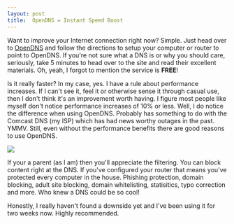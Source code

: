```yaml
---
layout: post
title:  OpenDNS = Instant Speed Boost
---
```

Want to improve your Internet connection right now? Simple. Just head over to [OpenDNS](http://www.opendns.com) and follow the directions to setup your computer or router to point to OpenDNS. If you're not sure what a DNS is or why you should care, seriously, take 5 minutes to head over to the site and read their excellent materials. Oh, yeah, I forgot to mention the service is **FREE**!

Is it really faster? In my case, yes. I have a rule about performance increases. If I can't see it, feel it or otherwise sense it through casual use, then I don't think it's an improvement worth having. I figure most people like myself don't notice performance increases of 10% or less. Well, I do notice the difference when using OpenDNS. Probably has something to do with the Comcast DNS (my ISP) which has had news worthy outages in the past. YMMV. Still, even without the performance benefits there are good reasons to use OpenDNS.

![](http://www.opendns.com/img/whatisdns_opendns.gif)

If your a parent (as I am) then you'll appreciate the filtering. You can block content right at the DNS. If you've configured your router that means you've protected every computer in the house. Phishing protection, domain blocking, adult site blocking, domain whitelisting, statisitics, typo correction and more. Who knew a DNS could be so cool!

Honestly, I really haven't found a downside yet and I've been using it for two weeks now. Highly recommended.
